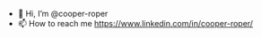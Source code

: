- 👋 Hi, I’m @cooper-roper
- 📫 How to reach me https://www.linkedin.com/in/cooper-roper/

<!---
cooper-roper/cooper-roper is a ✨ special ✨ repository because its `README.md` (this file) appears on your GitHub profile.
You can click the Preview link to take a look at your changes.
--->

